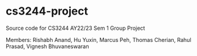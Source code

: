 # cs3244-project
Source code for CS3244 AY22/23 Sem 1 Group Project

Members: Rishabh Anand, Hu Yuxin, Marcus Peh, Thomas Cherian, Rahul Prasad, Vignesh Bhuvaneswaran
